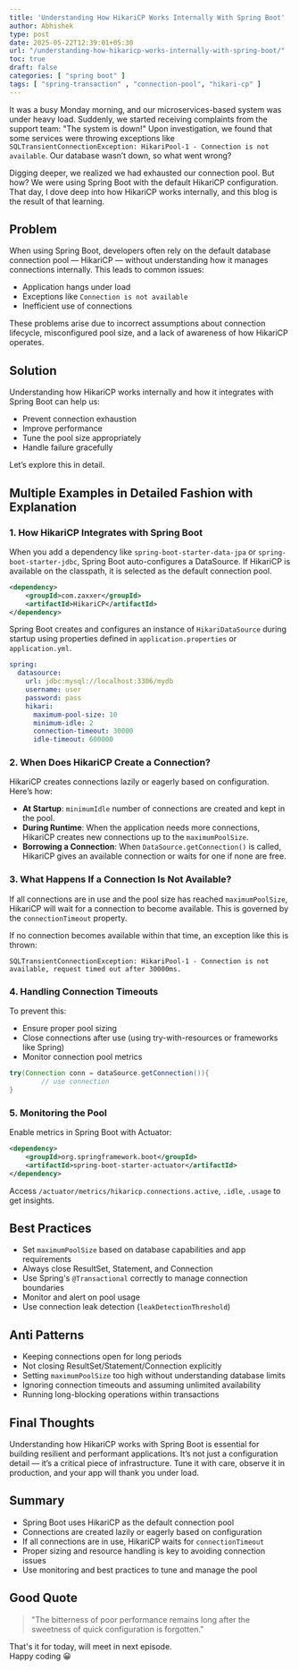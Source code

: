 ```yaml
---
title: 'Understanding How HikariCP Works Internally With Spring Boot'
author: Abhishek
type: post
date: 2025-05-22T12:39:01+05:30
url: "/understanding-how-hikaricp-works-internally-with-spring-boot/"
toc: true
draft: false
categories: [ "spring boot" ]
tags: [ "spring-transaction" , "connection-pool", "hikari-cp" ]
---
```


It was a busy Monday morning, and our microservices-based system was under heavy load. Suddenly, we started receiving
complaints from the support team: "The system is down!" Upon investigation, we found that some services were throwing
exceptions like `SQLTransientConnectionException: HikariPool-1 - Connection is not available`. Our database wasn’t down,
so what went wrong?

Digging deeper, we realized we had exhausted our connection pool. But how? We were using Spring Boot with the default
HikariCP configuration. That day, I dove deep into how HikariCP works internally, and this blog is the result of that
learning.

## Problem

When using Spring Boot, developers often rely on the default database connection pool — HikariCP — without understanding
how it manages connections internally. This leads to common issues:

* Application hangs under load
* Exceptions like `Connection is not available`
* Inefficient use of connections

These problems arise due to incorrect assumptions about connection lifecycle, misconfigured pool size, and a lack of
awareness of how HikariCP operates.

## Solution

Understanding how HikariCP works internally and how it integrates with Spring Boot can help us:

* Prevent connection exhaustion
* Improve performance
* Tune the pool size appropriately
* Handle failure gracefully

Let’s explore this in detail.

## Multiple Examples in Detailed Fashion with Explanation

### 1. How HikariCP Integrates with Spring Boot

When you add a dependency like `spring-boot-starter-data-jpa` or `spring-boot-starter-jdbc`, Spring Boot auto-configures
a DataSource. If HikariCP is available on the classpath, it is selected as the default connection pool.

```xml
<dependency>
    <groupId>com.zaxxer</groupId>
    <artifactId>HikariCP</artifactId>
</dependency>
```

Spring Boot creates and configures an instance of `HikariDataSource` during startup using properties defined in
`application.properties` or `application.yml`.

```yaml
spring:
  datasource:
    url: jdbc:mysql://localhost:3306/mydb
    username: user
    password: pass
    hikari:
      maximum-pool-size: 10
      minimum-idle: 2
      connection-timeout: 30000
      idle-timeout: 600000
```

### 2. When Does HikariCP Create a Connection?

HikariCP creates connections lazily or eagerly based on configuration. Here’s how:

* **At Startup**: `minimumIdle` number of connections are created and kept in the pool.
* **During Runtime**: When the application needs more connections, HikariCP creates new connections up to the
  `maximumPoolSize`.
* **Borrowing a Connection**: When `DataSource.getConnection()` is called, HikariCP gives an available connection or
  waits for one if none are free.

### 3. What Happens If a Connection Is Not Available?

If all connections are in use and the pool size has reached `maximumPoolSize`, HikariCP will wait for a connection to
become available. This is governed by the `connectionTimeout` property.

If no connection becomes available within that time, an exception like this is thrown:

```shell
SQLTransientConnectionException: HikariPool-1 - Connection is not available, request timed out after 30000ms.
```

### 4. Handling Connection Timeouts

To prevent this:

* Ensure proper pool sizing
* Close connections after use (using try-with-resources or frameworks like Spring)
* Monitor connection pool metrics

```java
try(Connection conn = dataSource.getConnection()){
        // use connection
}
```

### 5. Monitoring the Pool

Enable metrics in Spring Boot with Actuator:

```xml
<dependency>
    <groupId>org.springframework.boot</groupId>
    <artifactId>spring-boot-starter-actuator</artifactId>
</dependency>
```

Access `/actuator/metrics/hikaricp.connections.active`, `.idle`, `.usage` to get insights.

## Best Practices

* Set `maximumPoolSize` based on database capabilities and app requirements
* Always close ResultSet, Statement, and Connection
* Use Spring's `@Transactional` correctly to manage connection boundaries
* Monitor and alert on pool usage
* Use connection leak detection (`leakDetectionThreshold`)

## Anti Patterns

* Keeping connections open for long periods
* Not closing ResultSet/Statement/Connection explicitly
* Setting `maximumPoolSize` too high without understanding database limits
* Ignoring connection timeouts and assuming unlimited availability
* Running long-blocking operations within transactions

## Final Thoughts

Understanding how HikariCP works with Spring Boot is essential for building resilient and performant applications. It’s
not just a configuration detail — it’s a critical piece of infrastructure. Tune it with care, observe it in production,
and your app will thank you under load.

## Summary

* Spring Boot uses HikariCP as the default connection pool
* Connections are created lazily or eagerly based on configuration
* If all connections are in use, HikariCP waits for `connectionTimeout`
* Proper sizing and resource handling is key to avoiding connection issues
* Use monitoring and best practices to tune and manage the pool

## Good Quote

> "The bitterness of poor performance remains long after the sweetness of quick configuration is forgotten."

That's it for today, will meet in next episode.  
Happy coding :grinning:

